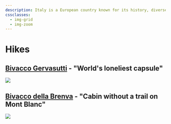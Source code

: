 ```yaml
---
description: Italy is a European country known for its history, diverse geography from Alps to beaches, iconic landmarks like the Colosseum, and global cuisine including pasta and pizza.
cssclasses:
  - img-grid
  - img-zoom
---
```

# Hikes

## [Bivacco Gervasutti](https://www.caitorino.it/rifugi/gervasutti/) - "World's loneliest capsule"

![](https://www.youtube.com/watch?v=kWLESwk9x_g)


## [Bivacco della Brenva](https://it.wikipedia.org/wiki/Bivacco\_della\_Brenva) - "Cabin without a trail on Mont Blanc"

![](https://www.youtube.com/watch?t=935s&v=g27H1sNGIWg)
